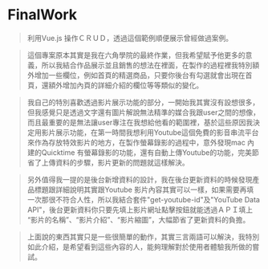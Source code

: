 # FinalWork

> 利用Vue.js 操作ＣＲＵＤ，透過這個範例順便展示曾經做過案例。

> 這個專案原本其實是我在六角學院的最終作業，但我希望賦予他更多的意義，所以我結合作品展示並且銷售的想法在裡面，在製作的過程裡我特別額外增加一些欄位，例如首頁的精選商品，只要你後台有勾選就會出現在首頁，還額外增加內頁的詳細介紹的欄位等等類似的變化。

> 我自己的特別喜歡透過影片展示功能的部分，一開始我其實沒有設想很多，但我感覺只是透過文字還有圖片解說無法精準的媒合我跟user之間的想像，而且最重要的是無法讓user專注在我想給他看的範圍裡，基於這些原因我決定用影片展示功能，在第一時間我想利用Youtube這個免費的影音串流平台來作為存放特效影片的地方，在製作螢幕錄影的過程中，意外發現mac 內建的Quicktime 有螢幕錄影的功能，還有自動上傳Youtube的功能，完美節省了上傳資料的步驟，影片更新的問題就這樣解決。

> 另外值得我一提的是後台新增資料的設計，我在後台更新資料的時候發現產品標題跟詳細說明其實跟Youtube 影片內容其實可以一樣，如果需要再填一次那很不符合人性，所以我結合套件"get-youtube-id"及"YouTube Data API"，後台更新資料你只要先填上影片網址點擊按鈕就能透過ＡＰＩ填上 “影片的名稱”、“影片介紹”、“影片縮圖”，大幅節省了更新資料的負擔。

> 上面說的東西其實只是一些很簡單的動作，其實三言兩語可以解決，我特別如此介紹，是希望看到這些內容的人，能夠理解對於使用者體驗我所做的嘗試。


